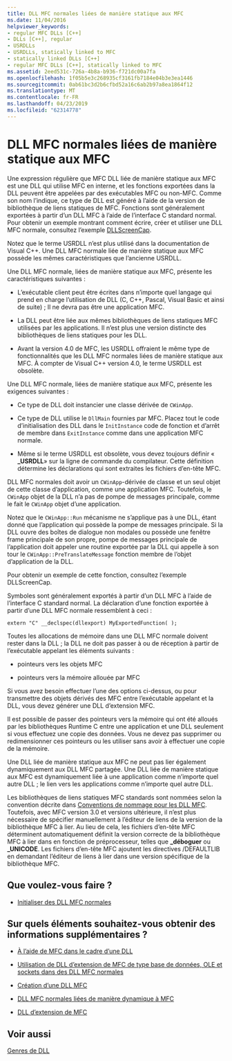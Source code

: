 ```yaml
---
title: DLL MFC normales liées de manière statique aux MFC
ms.date: 11/04/2016
helpviewer_keywords:
- regular MFC DLLs [C++]
- DLLs [C++], regular
- USRDLLs
- USRDLLs, statically linked to MFC
- statically linked DLLs [C++]
- regular MFC DLLs [C++], statically linked to MFC
ms.assetid: 2eed531c-726a-4b8a-b936-f721dc00a7fa
ms.openlocfilehash: 1f05b5e3c268935cf3161fb7184e04b3e3ea1446
ms.sourcegitcommit: 0ab61bc3d2b6cfbd52a16c6ab2b97a8ea1864f12
ms.translationtype: MT
ms.contentlocale: fr-FR
ms.lasthandoff: 04/23/2019
ms.locfileid: "62314778"
---
```

# <a name="regular-mfc-dlls-statically-linked-to-mfc"></a>DLL MFC normales liées de manière statique aux MFC

Une expression régulière que MFC DLL liée de manière statique aux MFC est une DLL qui utilise MFC en interne, et les fonctions exportées dans la DLL peuvent être appelées par des exécutables MFC ou non-MFC. Comme son nom l’indique, ce type de DLL est généré à l’aide de la version de bibliothèque de liens statiques de MFC. Fonctions sont généralement exportées à partir d’un DLL MFC à l’aide de l’interface C standard normal. Pour obtenir un exemple montrant comment écrire, créer et utiliser une DLL MFC normale, consultez l’exemple [DLLScreenCap](https://github.com/Microsoft/VCSamples/tree/master/VC2010Samples/MFC/advanced/DllScreenCap).

Notez que le terme USRDLL n’est plus utilisé dans la documentation de Visual C++. Une DLL MFC normale liée de manière statique aux MFC possède les mêmes caractéristiques que l’ancienne USRDLL.

Une DLL MFC normale, liées de manière statique aux MFC, présente les caractéristiques suivantes :

- L’exécutable client peut être écrites dans n’importe quel langage qui prend en charge l’utilisation de DLL (C, C++, Pascal, Visual Basic et ainsi de suite) ; Il ne devra pas être une application MFC.

- La DLL peut être liée aux mêmes bibliothèques de liens statiques MFC utilisées par les applications. Il n’est plus une version distincte des bibliothèques de liens statiques pour les DLL.

- Avant la version 4.0 de MFC, les USRDLL offraient le même type de fonctionnalités que les DLL MFC normales liées de manière statique aux MFC. À compter de Visual C++ version 4.0, le terme USRDLL est obsolète.

Une DLL MFC normale, liées de manière statique aux MFC, présente les exigences suivantes :

- Ce type de DLL doit instancier une classe dérivée de `CWinApp`.

- Ce type de DLL utilise le `DllMain` fournies par MFC. Placez tout le code d’initialisation des DLL dans le `InitInstance` code de fonction et d’arrêt de membre dans `ExitInstance` comme dans une application MFC normale.

- Même si le terme USRDLL est obsolète, vous devez toujours définir « **_USRDLL**» sur la ligne de commande du compilateur. Cette définition détermine les déclarations qui sont extraites les fichiers d’en-tête MFC.

DLL MFC normales doit avoir un `CWinApp`-dérivée de classe et un seul objet de cette classe d’application, comme une application MFC. Toutefois, le `CWinApp` objet de la DLL n’a pas de pompe de messages principale, comme le fait le `CWinApp` objet d’une application.

Notez que le `CWinApp::Run` mécanisme ne s’applique pas à une DLL, étant donné que l’application qui possède la pompe de messages principale. Si la DLL ouvre des boîtes de dialogue non modales ou possède une fenêtre frame principale de son propre, pompe de messages principale de l’application doit appeler une routine exportée par la DLL qui appelle à son tour le `CWinApp::PreTranslateMessage` fonction membre de l’objet d’application de la DLL.

Pour obtenir un exemple de cette fonction, consultez l’exemple DLLScreenCap.

Symboles sont généralement exportés à partir d’un DLL MFC à l’aide de l’interface C standard normal. La déclaration d’une fonction exportée à partir d’une DLL MFC normale ressemblent à ceci :

```
extern "C" __declspec(dllexport) MyExportedFunction( );
```

Toutes les allocations de mémoire dans une DLL MFC normale doivent rester dans la DLL ; la DLL ne doit pas passer à ou de réception à partir de l’exécutable appelant les éléments suivants :

- pointeurs vers les objets MFC

- pointeurs vers la mémoire allouée par MFC

Si vous avez besoin effectuer l’une des options ci-dessus, ou pour transmettre des objets dérivés des MFC entre l’exécutable appelant et la DLL, vous devez générer une DLL d’extension MFC.

Il est possible de passer des pointeurs vers la mémoire qui ont été alloués par les bibliothèques Runtime C entre une application et une DLL seulement si vous effectuez une copie des données. Vous ne devez pas supprimer ou redimensionner ces pointeurs ou les utiliser sans avoir à effectuer une copie de la mémoire.

Une DLL liée de manière statique aux MFC ne peut pas lier également dynamiquement aux DLL MFC partagée. Une DLL liée de manière statique aux MFC est dynamiquement liée à une application comme n’importe quel autre DLL ; le lien vers les applications comme n’importe quel autre DLL.

Les bibliothèques de liens statiques MFC standards sont nommées selon la convention décrite dans [Conventions de nommage pour les DLL MFC](../mfc/mfc-library-versions.md#mfc-static-library-naming-conventions). Toutefois, avec MFC version 3.0 et versions ultérieure, il n’est plus nécessaire de spécifier manuellement à l’éditeur de liens de la version de la bibliothèque MFC à lier. Au lieu de cela, les fichiers d’en-tête MFC déterminent automatiquement définit la version correcte de la bibliothèque MFC à lier dans en fonction de préprocesseur, telles que  **\_déboguer** ou **_UNICODE**. Les fichiers d’en-tête MFC ajoutent les directives /DEFAULTLIB en demandant l’éditeur de liens à lier dans une version spécifique de la bibliothèque MFC.

## <a name="what-do-you-want-to-do"></a>Que voulez-vous faire ?

- [Initialiser des DLL MFC normales](run-time-library-behavior.md#initializing-regular-dlls)

## <a name="what-do-you-want-to-know-more-about"></a>Sur quels éléments souhaitez-vous obtenir des informations supplémentaires ?

- [À l’aide de MFC dans le cadre d’une DLL](../mfc/tn011-using-mfc-as-part-of-a-dll.md)

- [Utilisation de DLL d’extension de MFC de type base de données, OLE et sockets dans des DLL MFC normales](using-database-ole-and-sockets-extension-dlls-in-regular-dlls.md)

- [Création d’une DLL MFC](../mfc/reference/mfc-dll-wizard.md)

- [DLL MFC normales liées de manière dynamique à MFC](regular-dlls-dynamically-linked-to-mfc.md)

- [DLL d’extension de MFC](extension-dlls-overview.md)

## <a name="see-also"></a>Voir aussi

[Genres de DLL](kinds-of-dlls.md)
